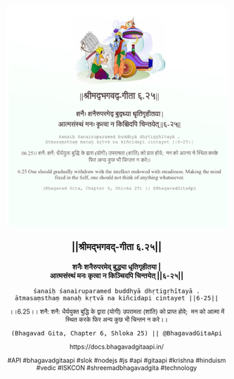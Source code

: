 <img src="../../asset/BG_6_25.png"/>
<center><h2>||श्रीमद्‍भगवद्‍-गीता ६.२५||</h2>
<h3>शनैः शनैरुपरमेद् बुद्ध्या धृतिगृहीतया |<br/>आत्मसंस्थं मनः कृत्वा न किञ्चिदपि चिन्तयेत् ||६-२५||</h3>
<pre>śanaiḥ śanairuparamed buddhyā dhṛtigṛhītayā .<br/>ātmasaṃsthaṃ manaḥ kṛtvā na kiñcidapi cintayet ||6-25||</pre>
<p>।।6.25।। शनै: शनै: धैर्ययुक्त बुद्धि के द्वारा (योगी) उपरामता (शांति) को प्राप्त होवे;  मन को आत्मा में स्थित करके फिर अन्य कुछ भी चिन्तन न करे।।</p>
<pre>(Bhagavad Gita, Chapter 6, Shloka 25) || @BhagavadGitaApi</pre><p>https://docs.bhagavadgitaapi.in/</p><p>#API #bhagavadgitaapi #slok #nodejs #js #api #gitaapi #krishna #hinduism #vedic #ISKCON #shreemadbhagavadgita #technology</p></center>